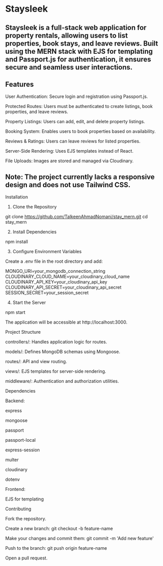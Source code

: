 # Staysleek

## Staysleek is a full-stack web application for property rentals, allowing users to list properties, book stays, and leave reviews. Built using the MERN stack with EJS for templating and Passport.js for authentication, it ensures secure and seamless user interactions.

## Features

User Authentication: Secure login and registration using Passport.js.

Protected Routes: Users must be authenticated to create listings, book properties, and leave reviews.

Property Listings: Users can add, edit, and delete property listings.

Booking System: Enables users to book properties based on availability.

Reviews & Ratings: Users can leave reviews for listed properties.

Server-Side Rendering: Uses EJS templates instead of React.

File Uploads: Images are stored and managed via Cloudinary.

## Note: The project currently lacks a responsive design and does not use Tailwind CSS.

Installation

1. Clone the Repository

git clone https://github.com/TalkeenAhmadNomani/stay_mern.git
cd stay_mern

2. Install Dependencies

npm install

3. Configure Environment Variables

Create a .env file in the root directory and add:

MONGO_URI=your_mongodb_connection_string
CLOUDINARY_CLOUD_NAME=your_cloudinary_cloud_name
CLOUDINARY_API_KEY=your_cloudinary_api_key
CLOUDINARY_API_SECRET=your_cloudinary_api_secret
SESSION_SECRET=your_session_secret

4. Start the Server

npm start

The application will be accessible at http://localhost:3000.

Project Structure

controllers/: Handles application logic for routes.

models/: Defines MongoDB schemas using Mongoose.

routes/: API and view routing.

views/: EJS templates for server-side rendering.

middleware/: Authentication and authorization utilities.

Dependencies

Backend:

express

mongoose

passport

passport-local

express-session

multer

cloudinary

dotenv

Frontend:

EJS for templating

Contributing

Fork the repository.

Create a new branch: git checkout -b feature-name

Make your changes and commit them: git commit -m 'Add new feature'

Push to the branch: git push origin feature-name

Open a pull request.

